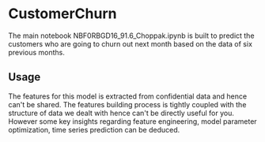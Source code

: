 # CustomerChurn

The main notebook NBF0RBGD16_91.6_Choppak.ipynb is built to predict the customers who are going to churn out next month based on the data of six previous months.

## Usage

The features for this model is extracted from confidential data and hence can't be shared. The features building process is tightly 
coupled with the structure of data we dealt with hence can't be directly useful for you. However some key insights regarding 
feature engineering, model parameter optimization, time series prediction can be deduced.

